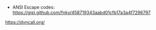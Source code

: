

- ANSI Escape codes:
https://gist.github.com/fnky/458719343aabd01cfb17a3a4f7296797



https://dyncall.org/
